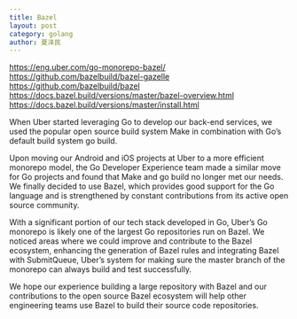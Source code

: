 ```yaml
---
title: Bazel
layout: post
category: golang
author: 夏泽民
---
```

https://eng.uber.com/go-monorepo-bazel/
https://github.com/bazelbuild/bazel-gazelle
https://github.com/bazelbuild/bazel
https://docs.bazel.build/versions/master/bazel-overview.html
https://docs.bazel.build/versions/master/install.html

When Uber started leveraging Go to develop our back-end services, we used the popular open source build system Make in combination with Go’s default build system go build.  

Upon moving our Android and iOS projects at Uber to a more efficient monorepo model, the Go Developer Experience team made a similar move for Go projects and found that Make and go build no longer met our needs. We finally decided to use Bazel, which provides good support for the Go language and is strengthened by constant contributions from its active open source community.
<!-- more -->
With a significant portion of our tech stack developed in Go, Uber’s Go monorepo is likely one of the largest Go repositories run on Bazel. We noticed areas where we could improve and contribute to the Bazel ecosystem, enhancing the generation of Bazel rules and integrating Bazel with SubmitQueue, Uber’s system for making sure the master branch of the monorepo can always build and test successfully. 

We hope our experience building a large repository with Bazel and our contributions to the open source Bazel ecosystem will help other engineering teams use Bazel to build their source code repositories. 
